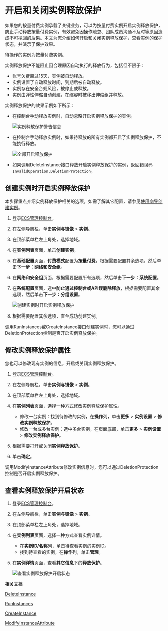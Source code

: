 # 开启和关闭实例释放保护

如果您的按量付费实例承载了关键业务，可以为按量付费实例开启实例释放保护，防止手动释放按量付费实例，有效避免因操作疏忽、团队成员沟通不及时等原因造成不可挽回的后果。本文为您介绍如何开启和关闭实例释放保护，查看实例的保护状态，并演示了保护效果。

待操作的实例为按量付费实例。

实例释放保护不能阻止因合理原因自动执行的释放行为，包括但不限于：

-   账号欠费超过15天，实例被自动释放。
-   实例设置了自动释放时间，到期后被自动释放。
-   实例存在安全合规风险，被停止或释放。
-   实例由弹性伸缩自动创建，在缩容时被移出伸缩组并释放。

实例释放保护的效果示例如下所示：

-   在控制台手动释放实例时，自动忽略开启实例释放保护的实例。

    ![实例释放保护警告信息](https://static-aliyun-doc.oss-accelerate.aliyuncs.com/assets/img/zh-CN/5114359951/p35403.png)

-   在控制台手动释放实例时，如果待释放的所有实例都开启了实例释放保护，不能执行释放。

    ![全部开启释放保护](https://static-aliyun-doc.oss-accelerate.aliyuncs.com/assets/img/zh-CN/5114359951/p132507.png)

-   如果调用DeleteInstance接口释放开启实例释放保护的实例，返回错误码`InvalidOperation.DeletionProtection`。

## 创建实例时开启实例释放保护

本步骤重点介绍实例释放保护相关的选项，如需了解其它配置，请参见[使用向导创建实例](/intl.zh-CN/实例/创建实例/使用向导创建实例.md)。

1.  登录[ECS管理控制台](https://ecs.console.aliyun.com)。

2.  在左侧导航栏，单击**实例与镜像** \> **实例**。

3.  在顶部菜单栏左上角处，选择地域。

4.  在**实例列表**页面，单击**创建实例**。

5.  在**基础配置**页面，**付费模式**配置为**按量付费**，根据需要配置其余选项，然后单击**下一步：网络和安全组**。

6.  在**网络和安全组**页面，根据需要配置所有选项，然后单击**下一步：系统配置**。

7.  在**系统配置**页面，选中**防止通过控制台或API误删除释放**，根据需要配置其余选项，然后单击**下一步：分组设置**。

    ![创建实例时开启实例释放保护](https://static-aliyun-doc.oss-accelerate.aliyuncs.com/assets/img/zh-CN/5114359951/p35416.png)

8.  根据需要配置其余选项，直至成功创建实例。


调用RunInstances或CreateInstance接口创建实例时，您可以通过DeletionProtection控制是否开启实例释放保护。

## 修改实例释放保护属性

您也可以修改现有实例的信息，开启或关闭实例释放保护。

1.  登录[ECS管理控制台](https://ecs.console.aliyun.com)。

2.  在左侧导航栏，单击**实例与镜像** \> **实例**。

3.  在顶部菜单栏左上角处，选择地域。

4.  在**实例列表**页面，选择一种方式修改实例释放保护属性。

    -   修改一台实例：找到待修改的实例，在**操作**列，单击**更多** \> **实例设置** \> **修改实例释放保护**。
    -   修改一台或多台实例：选中多台实例，在页面底部，单击**更多** \> **实例设置** \> **修改实例释放保护**。
5.  根据需要打开或关闭**实例释放保护**。

6.  单击**确定**。


调用ModifyInstanceAttribute修改实例信息时，您可以通过DeletionProtection控制是否开启实例释放保护。

## 查看实例释放保护开启状态

1.  登录[ECS管理控制台](https://ecs.console.aliyun.com)。

2.  在左侧导航栏，单击**实例与镜像** \> **实例**。

3.  在顶部菜单栏左上角处，选择地域。

4.  在**实例列表**页面，选择一种方式查看实例详情。

    -   在**实例ID/名称**列，单击待查看实例的实例ID。
    -   找到待查看的实例，在**操作**列，单击**管理**。
5.  在**实例详情**页面，查看**其它信息**下的**释放保护**。

    ![查看实例释放保护开启状态](https://static-aliyun-doc.oss-accelerate.aliyuncs.com/assets/img/zh-CN/1799693061/p35419.png)


**相关文档**  


[DeleteInstance](/intl.zh-CN/API参考/实例/DeleteInstance.md)

[RunInstances](/intl.zh-CN/API参考/实例/RunInstances.md)

[CreateInstance](/intl.zh-CN/API参考/实例/CreateInstance.md)

[ModifyInstanceAttribute](/intl.zh-CN/API参考/实例/ModifyInstanceAttribute.md)

